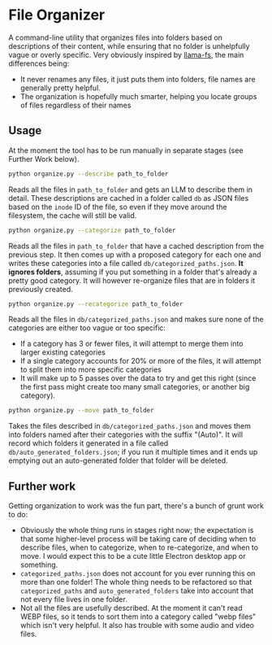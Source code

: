 # File Organizer

A command-line utility that organizes files into folders based on descriptions of their content, while ensuring that no folder is unhelpfully vague or overly specific. Very obviously inspired by [llama-fs](https://github.com/iyaja/llama-fs), the main differences being:
* It never renames any files, it just puts them into folders, file names are generally pretty helpful.
* The organization is hopefully much smarter, helping you locate groups of files regardless of their names

## Usage

At the moment the tool has to be run manually in separate stages (see Further Work below).

```bash
python organize.py --describe path_to_folder
```

Reads all the files in `path_to_folder` and gets an LLM to describe them in detail. These descriptions are cached in a folder called `db` as JSON files based on the `inode` ID of the file, so even if they move around the filesystem, the cache will still be valid.

```bash
python organize.py --categorize path_to_folder
```

Reads all the files in `path_to_folder` that have a cached description from the previous step. It then comes up with a proposed category for each one and writes these categories into a file called `db/categorized_paths.json`. **It ignores folders**, assuming if you put something in a folder that's already a pretty good category. It will however re-organize files that are in folders it previously created.

```bash
python organize.py --recategorize path_to_folder
```

Reads all the files in `db/categorized_paths.json` and makes sure none of the categories are either too vague or too specific:
* If a category has 3 or fewer files, it will attempt to merge them into larger existing categories
* If a single category accounts for 20% or more of the files, it will attempt to split them into more specific categories
* It will make up to 5 passes over the data to try and get this right (since the first pass might create too many small categories, or another big category).

```bash
python organize.py --move path_to_folder
```

Takes the files described in `db/categorized_paths.json` and moves them into folders named after their categories with the suffix "(Auto)". It will record which folders it generated in a file called `db/auto_generated_folders.json`; if you run it multiple times and it ends up emptying out an auto-generated folder that folder will be deleted.

## Further work

Getting organization to work was the fun part, there's a bunch of grunt work to do:

* Obviously the whole thing runs in stages right now; the expectation is that some higher-level process will be taking care of deciding when to describe files, when to categorize, when to re-categorize, and when to move. I would expect this to be a cute little Electron desktop app or something.
* `categorized_paths.json` does not account for you ever running this on more than one folder! The whole thing needs to be refactored so that `categorized_paths` and `auto_generated_folders` take into account that not every file lives in one folder.
* Not all the files are usefully described. At the moment it can't read WEBP files, so it tends to sort them into a category called "webp files" which isn't very helpful. It also has trouble with some audio and video files.
